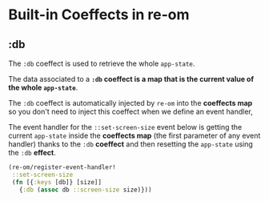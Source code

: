 # Built-in Coeffects in re-om

## :db

The `:db` coeffect is used to retrieve the whole `app-state`.

The data associated to a **`:db` coeffect is a map that is the current value of the whole `app-state`**.

The `:db` coeffect is automatically injected by `re-om` into the **coeffects map** so you don't need to inject this coeffect when we define an event handler,

The event handler for the `::set-screen-size` event below is getting the current `app-state` inside the **coeffects map** (the first  parameter of any event handler) thanks to the `:db` **coeffect** and then resetting the `app-state` using the `:db` **effect**.

```clojure
(re-om/register-event-handler!
 ::set-screen-size
 (fn [{:keys [db]} [size]]
   {:db (assoc db ::screen-size size)}))
```